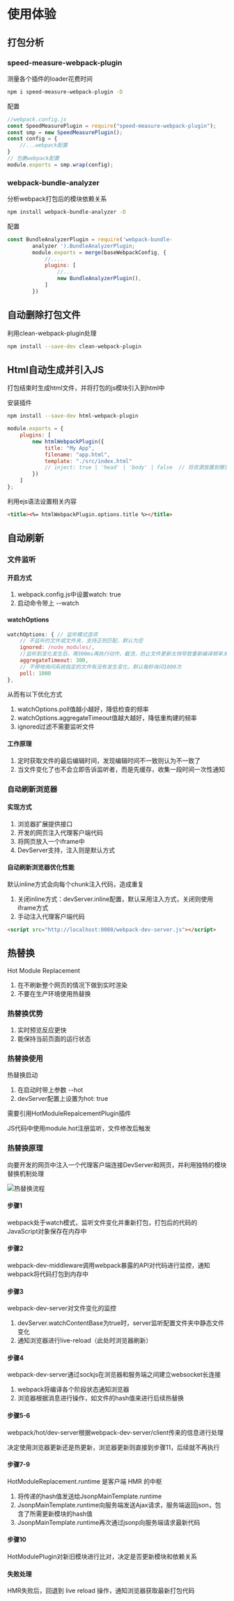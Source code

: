 # 使用体验

## 打包分析

### speed-measure-webpack-plugin

测量各个插件的loader花费时间

```bash
npm i speed-measure-webpack-plugin -D
```

配置

```js
//webpack.config.js
const SpeedMeasurePlugin = require("speed-measure-webpack-plugin");
const smp = new SpeedMeasurePlugin();
const config = {
    //...webpack配置
}
// 包裹webpack配置
module.exports = smp.wrap(config);
```

### webpack-bundle-analyzer

分析webpack打包后的模块依赖关系

```bash
npm install webpack-bundle-analyzer -D
```

配置

```js
const BundleAnalyzerPlugin = require('webpack-bundle-
        analyzer ').BundleAnalyzerPlugin;
        module.exports = merge(baseWebpackConfig, {
            //....
            plugins: [
                //...
                new BundleAnalyzerPlugin(),
            ]
        })
```

## 自动删除打包文件

利用clean-webpack-plugin处理

```bash
npm install --save-dev clean-webpack-plugin
```

## Html自动生成并引入JS

打包结束时生成html文件，并将打包的js模块引入到html中

安装插件

```bash
npm install --save-dev html-webpack-plugin
```

```js
module.exports = {
    plugins: [
        new htmlWebpackPlugin({
            title: "My App",
            filename: "app.html",
            template: "./src/index.html"
            // inject: true | 'head' | 'body' | false  // 将资源放置到哪里
        })
    ]
};
```

利用ejs语法设置相关内容

```html
<title><%= htmlWebpackPlugin.options.title %></title>
```

## 自动刷新

### 文件监听

#### 开启方式

1. webpack.config.js中设置watch: true
2. 启动命令带上 --watch

#### watchOptions

```js
watchOptions: { // 监听模式选项
    // 不监听的文件或文件夹，支持正则匹配，默认为空
    ignored: /node_modules/,
    //监听到变化发生后，等300ms再执行动作，截流，防止文件更新太快导致重新编译频率太快，默认为300ms，
    aggregateTimeout: 300,
    // 不停地询问系统指定的文件有没有发生变化，默认每秒询问1000次
    poll: 1000
},
```

从而有以下优化方式
1. watchOptions.poll值越小越好，降低检查的频率
2. watchOptions.aggregateTimeout值越大越好，降低重构建的频率
3. ignored过滤不需要监听文件

#### 工作原理

1. 定时获取文件的最后编辑时间，发现编辑时间不一致则认为不一致了
2. 当文件变化了也不会立即告诉监听者，而是先缓存，收集一段时间一次性通知

### 自动刷新浏览器

#### 实现方式

1. 浏览器扩展提供接口
2. 开发的网页注入代理客户端代码
3. 将网页放入一个iframe中
4. DevServer支持，注入则是默认方式

#### 自动刷新浏览器优化性能

默认inline方式会向每个chunk注入代码，造成重复

1. 关闭inline方式：devServer.inline配置，默认采用注入方式，关闭则使用iframe方式
2. 手动注入代理客户端代码

```html
<script src="http://localhost:8080/webpack-dev-server.js"></script>
```

## 热替换

Hot Module Replacement
1. 在不刷新整个网页的情况下做到实时渲染
2. 不要在生产环境使用热替换

### 热替换优势

1. 实时预览反应更快
2. 能保持当前页面的运行状态

### 热替换使用

热替换启动
1. 在启动时带上参数 --hot
2. devServer配置上设置为hot: true

需要引用HotModuleRepalcementPlugin插件

JS代码中使用module.hot注册监听，文件修改后触发

### 热替换原理

向要开发的网页中注入一个代理客户端连接DevServer和网页，并利用独特的模块替换机制处理

![热替换流程](assets/02-热替换流程.png)

#### 步骤1

webpack处于watch模式，监听文件变化并重新打包，打包后的代码的JavaScript对象保存在内存中

#### 步骤2

webpack-dev-middleware调用webpack暴露的API对代码进行监控，通知webpack将代码打包到内存中

#### 步骤3

webpack-dev-server对文件变化的监控
1. devServer.watchContentBase为true时，server监听配置文件夹中静态文件变化
2. 通知浏览器进行live-reload（此处时浏览器刷新）

#### 步骤4

webpack-dev-server通过sockjs在浏览器和服务端之间建立websocket长连接
1. webpack将编译各个阶段状态通知浏览器
2. 浏览器根据消息进行操作，如文件的hash值来进行后续热替换

#### 步骤5-6

webpack/hot/dev-server根据webpack-dev-server/client传来的信息进行处理

决定使用浏览器更新还是热更新，浏览器更新则直接到步骤11，后续就不再执行

#### 步骤7-9

HotModuleReplacement.runtime 是客户端 HMR 的中枢
1. 将传递的hash值发送给JsonpMainTemplate.runtime
2. JsonpMainTemplate.runtime向服务端发送Ajax请求，服务端返回json，包含了所需更新模块的hash值
3. JsonpMainTemplate.runtime再次通过jsonp向服务端请求最新代码

#### 步骤10

HotModulePlugin对新旧模块进行比对，决定是否更新模块和依赖关系

#### 失败处理

HMR失败后，回退到 live reload 操作，通知浏览器获取最新打包代码

